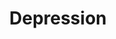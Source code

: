 ---
layout: page-breadcrumbs.html
title: Depression
display_title: 
concurrence: 
template: 
lastupdate_override: 
relatedlinks:
  - url: 
    title:
    description: 

---